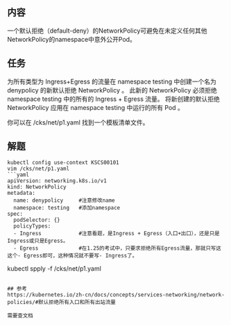 ## 内容
一个默认拒绝（default-deny）的NetworkPolicy可避免在未定义任何其他NetworkPolicy的namespace中意外公开Pod。

## 任务
为所有类型为 Ingress+Egress 的流量在 namespace testing 中创建一个名为 denypolicy 的新默认拒绝 NetworkPolicy 。
此新的 NetworkPolicy 必须拒绝 namespace testing 中的所有的 Ingress + Egress 流量。
将新创建的默认拒绝 NetworkPolicy 应用在 namespace testing 中运行的所有 Pod 。

你可以在 /cks/net/p1.yaml 找到一个模板清单文件。

## 解题
```shell
kubectl config use-context KSCS00101
vim /cks/net/p1.yaml
```yaml
apiVersion: networking.k8s.io/v1
kind: NetworkPolicy
metadata:
  name: denypolicy     #注意修改name
  namespace: testing   #添加namespace
spec:
  podSelector: {}
  policyTypes:
  - Ingress            #注意看题，是Ingress + Egress（入口+出口），还是只是Ingress或只是Egress。
  - Egress             #在1.25的考试中，只要求拒绝所有Egress流量，那就只写这这个- Egress即可，这种情况就不要写- Ingress了。
```

kubectl spply -f /cks/net/p1.yaml
```

## 参考
https://kubernetes.io/zh-cn/docs/concepts/services-networking/network-policies/#默认拒绝所有入口和所有出站流量

需要查文档
